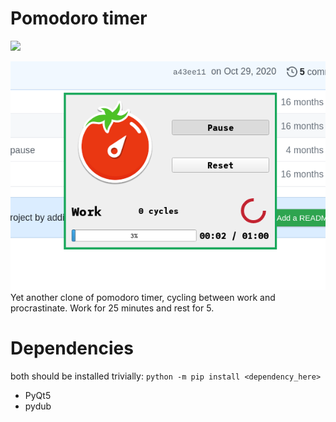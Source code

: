 # Pomodoro timer
![](https://tokei.rs/b1/github/nagy135/pomodoro?category=code)

![pomodoro](screen.png)
Yet another clone of pomodoro timer, cycling between work and procrastinate. Work for 25 minutes and rest for 5.

# Dependencies
both should be installed trivially: `python -m pip install <dependency_here>`
+ PyQt5
+ pydub

